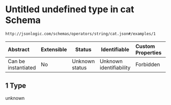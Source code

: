 # Untitled undefined type in cat Schema

```txt
http://jsonlogic.com/schemas/operators/string/cat.json#/examples/1
```




| Abstract            | Extensible | Status         | Identifiable            | Custom Properties | Additional Properties | Access Restrictions | Defined In                                                     |
| :------------------ | ---------- | -------------- | ----------------------- | :---------------- | --------------------- | ------------------- | -------------------------------------------------------------- |
| Can be instantiated | No         | Unknown status | Unknown identifiability | Forbidden         | Allowed               | none                | [cat.json\*](operators/string/cat.json "open original schema") |

## 1 Type

unknown
